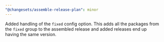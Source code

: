 ```yaml
---
"@changesets/assemble-release-plan": minor
---
```


Added handling of the `fixed` config option. This adds all the packages from the `fixed` group to the assembled release and added releases end up having the same version.
